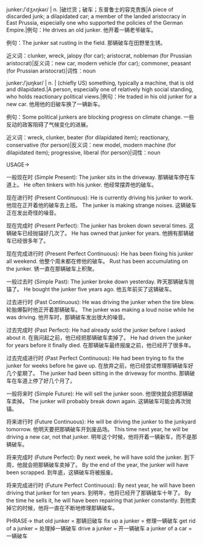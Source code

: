 junker:/ˈdʒʌŋkər/ | n. |破烂货；破车；东普鲁士的容克贵族|A piece of discarded junk; a dilapidated car; a member of the landed aristocracy in East Prussia, especially one who supported the policies of the German Empire.|例句：He drives an old junker. 他开着一辆老爷破车。

例句：The junker sat rusting in the field. 那辆破车在田野里生锈。

近义词：clunker, wreck, jalopy (for car); aristocrat, nobleman (for Prussian aristocrat)|反义词：new car, modern vehicle (for car); commoner, peasant (for Prussian aristocrat)|词性：noun

junker:/ˈjʊŋkər/ | n. | (chiefly US) something, typically a machine, that is old and dilapidated.|A person, especially one of relatively high social standing, who holds reactionary political views.|例句：He traded in his old junker for a new car.  他用他的旧破车换了一辆新车。

例句：Some political junkers are blocking progress on climate change. 一些反动的政客阻碍了气候变化的进展。

近义词：wreck, clunker, beater (for dilapidated item); reactionary, conservative (for person)|反义词：new model, modern machine (for dilapidated item); progressive, liberal (for person)|词性：noun



USAGE->

一般现在时 (Simple Present):
The junker sits in the driveway.  那辆破车停在车道上。
He often tinkers with his junker. 他经常摆弄他的破车。


现在进行时 (Present Continuous):
He is currently driving his junker to work. 他现在正开着他的破车去上班。
The junker is making strange noises. 这辆破车正在发出奇怪的噪音。


现在完成时 (Present Perfect):
The junker has broken down several times. 这辆破车已经抛锚好几次了。
He has owned that junker for years. 他拥有那辆破车已经很多年了。


现在完成进行时 (Present Perfect Continuous):
He has been fixing his junker all weekend. 他整个周末都在修他的破车。
Rust has been accumulating on the junker.  锈一直在那辆破车上积聚。


一般过去时 (Simple Past):
The junker broke down yesterday. 昨天那辆破车抛锚了。
He bought the junker five years ago. 他五年前买了这辆破车。


过去进行时 (Past Continuous):
He was driving the junker when the tire blew. 轮胎爆裂时他正开着那辆破车。
The junker was making a loud noise while he was driving. 他开车时，那辆破车发出很大的噪音。


过去完成时 (Past Perfect):
He had already sold the junker before I asked about it. 在我问起之前，他已经把那辆破车卖掉了。
He had driven the junker for years before it finally died.  在那辆破车最终报废之前，他已经开了很多年。


过去完成进行时 (Past Perfect Continuous):
He had been trying to fix the junker for weeks before he gave up. 在放弃之前，他已经尝试修理那辆破车好几个星期了。
The junker had been sitting in the driveway for months. 那辆破车在车道上停了好几个月了。


一般将来时 (Simple Future):
He will sell the junker soon. 他很快就会把那辆破车卖掉。
The junker will probably break down again. 这辆破车可能会再次抛锚。


将来进行时 (Future Continuous):
He will be driving the junker to the junkyard tomorrow. 他明天要把那辆破车开到废品场。
This time next year, he will be driving a new car, not that junker. 明年这个时候，他将开着一辆新车，而不是那辆破车。


将来完成时 (Future Perfect):
By next week, he will have sold the junker. 到下周，他就会把那辆破车卖掉了。
By the end of the year, the junker will have been scrapped. 到年底，这辆破车将被报废。


将来完成进行时 (Future Perfect Continuous):
By next year, he will have been driving that junker for ten years. 到明年，他将已经开了那辆破车十年了。
By the time he sells it, he will have been repairing that junker constantly. 到他卖掉它的时候，他将一直在不断地修理那辆破车。



PHRASE->
that old junker = 那辆旧破车
fix up a junker = 修理一辆破车
get rid of a junker = 处理掉一辆破车
drive a junker = 开一辆破车
a junker of a car = 一辆破车

